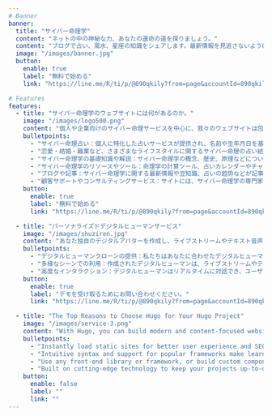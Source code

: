 ```yaml
---
# Banner
banner:
  title: "サイバー命理学"
  content: "ネットの中の神秘な力、あなたの運命の道を探りましょう。"
  content: "ブログで占い、風水、星座の知識をシェアします。最新情報を見逃さないように！"
  image: "/images/banner.jpg"
  button:
    enable: true
    label: "無料で始める"
    link: "https://line.me/R/ti/p/@890qkily?from=page&accountId=890qkily"

# Features
features:
  - title: "サイバー命理学のウェブサイトには何があるのか。"
    image: "/images/logo500.png"
    content: "個人や企業向けのサイバー命理サービスを中心に、我々のウェブサイトは包括的な命理分析、専門家の相談や自己探索のツールを提供しています。"
    bulletpoints:
      - "サイバー命理占い：個人に特化した占いサービスが提供され、名前や生年月日を基に、パーソナルなサイバー命理の分析を行います。"
      - "恋愛・結婚・職業など、さまざまなライフスタイルに関するサイバー命理の占い結果が表示されます。それぞれのトピックに合わせたアドバイスや解決策が提供されます。"
      - "サイバー命理学の基礎知識や解説：サイバー命理学の概念、歴史、原理などについての解説があり、初学者が学べるようになっています。"
      - "サイバー命理学のリソースやツール：命理学の計算ツール、占いカレンダーやチャートなどが提供されています。これらのツールを使うことで、ユーザーは自分自身でサイバー命理学の分析を行うことができます。"
      - "ブログや記事：サイバー命理学に関する最新情報や豆知識、占いの趋势などが記事にて提供されています。これらの情報は、サイバー命理学の理解を深めるのに役立ちます。"
      - "顧客サポートやコンサルティングサービス：サイトには、サイバー命理学の専門家が携わっており、ユーザーの質問や困りごとに対応できます。"
    button:
      enable: true
      label: "無料で始める"
      link: "https://line.me/R/ti/p/@890qkily?from=page&accountId=890qkily"

  - title: "パーソナライズドデジタルヒューマンサービス"
    image: "/images/shuziren.jpg"
    content: "あなた独自のデジタルアバターを作成し、ライブストリームやテキスト音声チャットなどのシーンで利用できます。"
    bulletpoints:
      - "デジタルヒューマンクローンの提供：私たちはあなたに合わせたデジタルヒューマンを作成します。形象、音声、動作などすべてがオーダーメイドできます。"
      - "多様なシーンでの利用：作成されたデジタルヒューマンは、ライブストリームやテキスト音声チャットなど様々なシーンで活用できます。"
      - "高度なインタラクション：デジタルヒューマンはリアルタイムに対話でき、ユーザーとのやりとりを自然に行います。"
    button:
      enable: true
      label: "デモを受け取るためにお問い合わせください。"
      link: "https://line.me/R/ti/p/@890qkily?from=page&accountId=890qkily"

  - title: "The Top Reasons to Choose Hugo for Your Hugo Project"
    image: "/images/service-3.png"
    content: "With Hugo, you can build modern and content-focused websites without sacrificing performance or ease of use."
    bulletpoints:
      - "Instantly load static sites for better user experience and SEO."
      - "Intuitive syntax and support for popular frameworks make learning and using Hugo a breeze."
      - "Use any front-end library or framework, or build custom components, for any project size."
      - "Built on cutting-edge technology to keep your projects up-to-date with the latest web standards."
    button:
      enable: false
      label: ""
      link: ""
---
```

